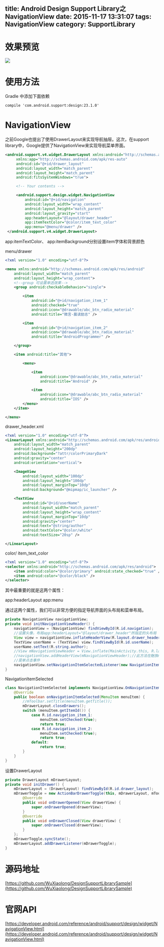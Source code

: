 title: Android Design Support Library之NavigationView
date: 2015-11-17 13:31:07
tags: NavigationView
category: SupportLibrary
---
# 效果预览
![](http://7q5c2h.com1.z0.glb.clouddn.com/designsupportlibrarysample.gif)

<!--more-->

# 使用方法
Gradle 中添加下面依赖
```xml
compile 'com.android.support:design:23.1.0'
```

# NavigationView
之前Google也提出了使用DrawerLayout来实现导航抽屉。这次，在support library中，Google提供了NavigationView来实现导航菜单界面。
```xml
<android.support.v4.widget.DrawerLayout xmlns:android="http://schemas.android.com/apk/res/android"
     xmlns:app="http://schemas.android.com/apk/res-auto"
     android:id="@+id/drawer_layout"
     android:layout_width="match_parent"
     android:layout_height="match_parent"
     android:fitsSystemWindows="true">

     <!-- Your contents -->

     <android.support.design.widget.NavigationView
         android:id="@+id/navigation"
         android:layout_width="wrap_content"
         android:layout_height="match_parent"
         android:layout_gravity="start"
         app:headerLayout="@layout/drawer_header"
         app:itemTextColor="@color/item_text_color"
         app:menu="@menu/drawer" />
 </android.support.v4.widget.DrawerLayout>
```
 app:itemTextColor、 app:itemBackground分别设置item字体和背景颜色
 
menu/drawer
```xml
<?xml version="1.0" encoding="utf-8"?>

<menu xmlns:android="http://schemas.android.com/apk/res/android"
    android:layout_width="match_parent"
    android:layout_height="wrap_content">
	<!--group 可设置单选效果-->
    <group android:checkableBehavior="single">

        <item
            android:id="@+id/navigation_item_1"
            android:checked="true"
            android:icon="@drawable/abc_btn_radio_material"
            android:title="微言-晨读励志" />

        <item
            android:id="@+id/navigation_item_2"
            android:icon="@drawable/abc_btn_radio_material"
            android:title="AndroidProgrammer" />

    </group>

    <item android:title="其他">

        <menu>

            <item
                android:icon="@drawable/abc_btn_radio_material"
                android:title="Android" />

            <item
                android:icon="@drawable/abc_btn_radio_material"
                android:title="IOS" />
        </menu>
    </item>

</menu>
```
drawer_header.xml
```xml
<?xml version="1.0" encoding="utf-8"?>
<LinearLayout xmlns:android="http://schemas.android.com/apk/res/android"
    android:layout_width="match_parent"
    android:layout_height="200dp"
    android:background="?attr/colorPrimaryDark"
    android:gravity="center"
    android:orientation="vertical">

    <ImageView
        android:layout_width="100dp"
        android:layout_height="100dp"
        android:layout_marginTop="10dp"
        android:background="@mipmap/ic_launcher" />

    <TextView
        android:id="@+id/userName"
        android:layout_width="match_parent"
        android:layout_height="wrap_content"
        android:layout_marginTop="10dp"
        android:gravity="center"
        android:text="@string/author"
        android:textColor="@color/white"
        android:textSize="20sp" />

</LinearLayout>
```
color/ item_text_color
```xml
<?xml version="1.0" encoding="utf-8"?>
<selector xmlns:android="http://schemas.android.com/apk/res/android">
    <item android:color="@color/primary" android:state_checked="true" />
    <item android:color="@color/black" />
</selector>
```
其中最重要的就是这两个属性：

app:headerLayout 
app:menu

通过这两个属性，我们可以非常方便的指定导航界面的头布局和菜单布局。
```java
private NavigationView navigationView;
private void initNavigationViewHeader() {
    navigationView = (NavigationView) findViewById(R.id.navigation);
    //设置头像，布局app:headerLayout="@layout/drawer_header"所指定的头布局
    View view = navigationView.inflateHeaderView(R.layout.drawer_header);
    TextView userName = (TextView) view.findViewById(R.id.userName);
    userName.setText(R.string.author);
    //View mNavigationViewHeader = View.inflate(MainActivity.this, R.layout.drawer_header, null);
    //navigationView.addHeaderView(mNavigationViewHeader);//此方法在魅族note 1，头像显示不全
    //菜单点击事件
    navigationView.setNavigationItemSelectedListener(new NavigationItemSelected());
}
```
NavigationItemSelected
```java
class NavigationItemSelected implements NavigationView.OnNavigationItemSelectedListener {
    @Override
    public boolean onNavigationItemSelected(MenuItem menuItem) {
        //mToolbar.setTitle(menuItem.getTitle());
        mDrawerLayout.closeDrawers();
        switch (menuItem.getItemId()) {
            case R.id.navigation_item_1:
                menuItem.setChecked(true);
                return true;
            case R.id.navigation_item_2:
                menuItem.setChecked(true);
                return true;
            default:
                return true;
        }
    }
}
```

设置DrawerLayout
```java
private DrawerLayout mDrawerLayout;
private void initDrawer() {
    mDrawerLayout = (DrawerLayout) findViewById(R.id.drawer_layout);
    mDrawerToggle = new ActionBarDrawerToggle(this, mDrawerLayout, mToolbar, R.string.open, R.string.close) {
        @Override
        public void onDrawerOpened(View drawerView) {
            super.onDrawerOpened(drawerView);
        }
        @Override
        public void onDrawerClosed(View drawerView) {
            super.onDrawerClosed(drawerView);
        }
    };
    mDrawerToggle.syncState();
    mDrawerLayout.addDrawerListener(mDrawerToggle);
}
```


# 源码地址
[https://github.com/WuXiaolong/DesignSupportLibrarySample](https://github.com/WuXiaolong/DesignSupportLibrarySample)

# 官网API
[https://developer.android.com/reference/android/support/design/widget/NavigationView.html](https://developer.android.com/reference/android/support/design/widget/NavigationView.html)